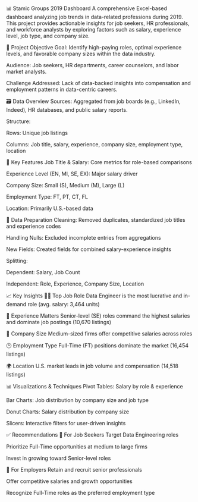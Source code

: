 📊 Stamic Groups 2019 Dashboard
A comprehensive Excel-based dashboard analyzing job trends in data-related professions during 2019. This project provides actionable insights for job seekers, HR professionals, and workforce analysts by exploring factors such as salary, experience level, job type, and company size.

🎯 Project Objective
Goal: Identify high-paying roles, optimal experience levels, and favorable company sizes within the data industry.

Audience: Job seekers, HR departments, career counselors, and labor market analysts.

Challenge Addressed: Lack of data-backed insights into compensation and employment patterns in data-centric careers.

🗃️ Data Overview
Sources: Aggregated from job boards (e.g., LinkedIn, Indeed), HR databases, and public salary reports.

Structure:

Rows: Unique job listings

Columns: Job title, salary, experience, company size, employment type, location

📌 Key Features
Job Title & Salary: Core metrics for role-based comparisons

Experience Level (EN, MI, SE, EX): Major salary driver

Company Size: Small (S), Medium (M), Large (L)

Employment Type: FT, PT, CT, FL

Location: Primarily U.S.-based data

🔧 Data Preparation
Cleaning: Removed duplicates, standardized job titles and experience codes

Handling Nulls: Excluded incomplete entries from aggregations

New Fields: Created fields for combined salary-experience insights

Splitting:

Dependent: Salary, Job Count

Independent: Role, Experience, Company Size, Location

📈 Key Insights
🧑‍💻 Top Job Role
Data Engineer is the most lucrative and in-demand role (avg. salary: 3,464 units)

🧠 Experience Matters
Senior-level (SE) roles command the highest salaries and dominate job postings (10,670 listings)

🏢 Company Size
Medium-sized firms offer competitive salaries across roles

🕒 Employment Type
Full-Time (FT) positions dominate the market (16,454 listings)

🌍 Location
U.S. market leads in job volume and compensation (14,518 listings)

📊 Visualizations & Techniques
Pivot Tables: Salary by role & experience

Bar Charts: Job distribution by company size and job type

Donut Charts: Salary distribution by company size

Slicers: Interactive filters for user-driven insights

✅ Recommendations
👤 For Job Seekers
Target Data Engineering roles

Prioritize Full-Time opportunities at medium to large firms

Invest in growing toward Senior-level roles

🏢 For Employers
Retain and recruit senior professionals

Offer competitive salaries and growth opportunities

Recognize Full-Time roles as the preferred employment type


